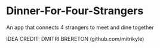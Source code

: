 # Dinner-For-Four-Strangers
An app that connects 4 strangers to meet and dine together


IDEA CREDIT: DMITRI BRERETON (github.com/mitrikyle)

